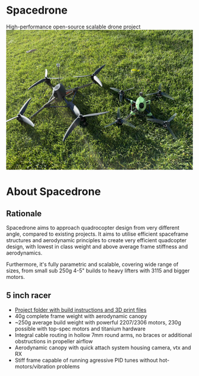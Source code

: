 # Spacedrone
High-performance open-source scalable drone project
<img src="https://raw.githubusercontent.com/janherich/Spacedrone/master/9_5_inch_angle_grass_1.jpg" width="800">

# About Spacedrone
## Rationale

Spacedrone aims to approach quadrocopter design from very different angle, compared to existing projects.
It aims to utilise efficient spaceframe structures and aerodynamic principles to create very efficient quadcopter
design, with lowest in class weight and above average frame stiffness and aerodynamics.

Furthermore, it's fully parametric and scalable, covering wide range of sizes, from small sub 250g 4-5" builds to 
heavy lifters with 3115 and bigger motors.

## 5 inch racer
* [Project folder with build instructions and 3D print files](/5_inch_pyramid_drone)
* 40g complete frame weight with aerodynamic canopy
* ~250g average build weight with powerful 2207/2306 motors, 230g possible with top-spec motors and titanium hardware
* Integral cable routing in hollow 7mm round arms, no braces or additional obstructions in propeller airflow
* Aerodynamic canopy with quick attach system housing camera, vtx and RX
* Stiff frame capable of running agressive PID tunes without hot-motors/vibration problems
